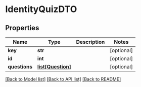 # IdentityQuizDTO

## Properties
Name | Type | Description | Notes
------------ | ------------- | ------------- | -------------
**key** | **str** |  | [optional] 
**id** | **int** |  | [optional] 
**questions** | [**list[Question]**](Question.md) |  | [optional] 

[[Back to Model list]](../README.md#documentation-for-models) [[Back to API list]](../README.md#documentation-for-api-endpoints) [[Back to README]](../README.md)


